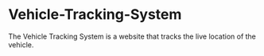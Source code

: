 # Vehicle-Tracking-System
The Vehicle Tracking System is a website that tracks the live location of the vehicle.
